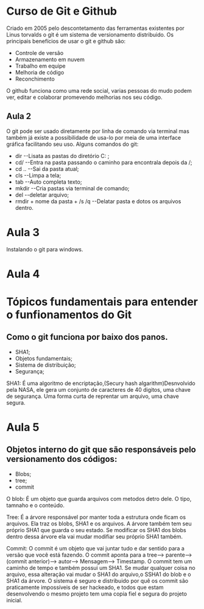 # Curso de Git e Github

Criado em 2005 pelo descontetamento das ferramentas existentes por Linus torvalds o git é um sistema de versionamento distribuido.
Os principais benefícios de usar o git e github são:

- Controle de versão
- Armazenamento em nuvem
- Trabalho em equipe
- Melhoria de código
- Reconchimento

O github funciona como uma rede social, varias pessoas do mudo podem ver, editar e colaborar promevendo melhorias nos seu código.

## Aula 2

O git pode ser usado diretamente por linha de comando via terminal mas também já existe a possibilidade de usa-lo por meia de uma interface gráfica facilitando seu uso.
Alguns comandos do git:

- dir --Lisata as pastas do diretório C: ;
- cd/ --Entra na pasta passando o caminho para encontrala depois da /;
- cd .. --Sai da pasta atual;
- cls --Limpa a tela;
- tab --Auto completa texto;
- mkdir --Cria pastas via terminal de comando;
- del --deletar arquivo;
- rmdir + nome da pasta + /s /q --Delatar pasta e dotos os arquivos dentro.

# Aula 3
 Instalando o git para windows.

# Aula 4
# Tópicos fundamentais para entender o funfionamentos do Git
## Como o git funciona por baixo dos panos.

- SHA1;
- Objetos fundamentais;
- Sistema de distribuição;
- Segurança;

SHA1: É uma algoritmo de encriptação,(Secury hash algarithm)Desnvolvido pela NASA, ele gera um conjunto de caracteres de 40 digitos, uma chave de segurança. Uma forma curta de reprentar um arquivo, uma chave segura.

# Aula 5

## Objetos interno do git que são responsáveis pelo versionamento dos códigos:

- Blobs;
- tree;
- commit

O blob:
É um objeto que guarda arquivos com metodos detro dele. O tipo, tamnaho e o conteúdo.

Tree:
É a árvore responsável por manter toda a estrutura onde ficam os arquivos. Ela traz os blobs, SHA1 e os arquivos.
A árvore também tem seu próprio SHA1 que guarda o seu estado. Se modificar os SHA1 dos blobs dentro dessa árvore ela vai mudar modifiar seu próprio SHA1 também.

Commit:
O commit é um objeto que vai juntar tudo e dar sentido para a versão que você está fazendo. O commit aponta para a tree--> parente--> (commit anterior)--> autor--> Mensagem--> Timestamp.
O commit tem um caminho de tempo e também possui um SHA1. Se mudar qualquer coisa no arquivo, essa alteração vai mudar o SHA1 do arquivo,o SSHA1 do blob e o SHA1 da árvore.
O sistema é seguro e distribuido por quê os commit são praticamente impossíveis de ser hackeado, e todos que estam desenvolvendo o mesmo projeto tem uma copia fiel e segura do projeto inicial. 
